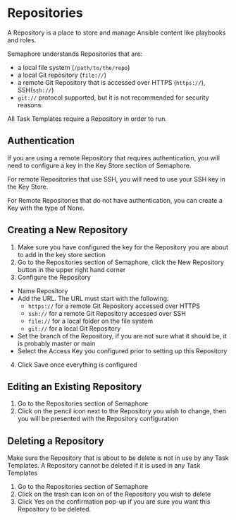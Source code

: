 # Repositories

A Repository is a place to store and manage Ansible content like playbooks and roles.

Semaphore understands Repositories that are:
  * a local file system (`/path/to/the/repo`)
  * a local Git repository (`file://`)
  * a remote Git Repository that is accessed over HTTPS (`https://`), SSH(`ssh://`)
  * `git://` protocol supported, but it is not recommended for security reasons.

All Task Templates require a Repository in order to run.

## Authentication
If you are using a remote Repository that requires authentication, you will need to configure a key in the Key Store section of Semaphore.

For remote Repositories that use SSH, you will need to use your SSH key in the Key Store. 

For Remote Repositories that do not have authentication, you can create a Key with the type of None.

## Creating a New Repository
1. Make sure you have configured the key for the Repository you are about to add in the key store section
2. Go to the Repositories section of Semaphore, click the New Repository button in the upper right hand corner
3. Configure the Repository
  * Name Repository
  * Add the URL. The URL must start with the following:
    * `https://` for a remote Git Repository accessed over HTTPS
    * `ssh://` for a remote Git Repository accessed over SSH
    * `file://` for a local folder on the file system
    * `git://` for a local Git Repository
  * Set the branch of the Repository, if you are not sure what it should be, it is probably master or main
  * Select the Access Key you configured prior to setting up this Repository
4. Click Save once everything is configured

## Editing an Existing Repository
1. Go to the Repositories section of Semaphore
2. Click on the pencil icon next to the Repository you wish to change, then you will be presented with the Repository configuration

## Deleting a Repository
Make sure the Repository that is about to be delete is not in use by any Task Templates.
A Repository cannot be deleted if it is used in any Task Templates
1. Go to the Repositories section of Semaphore
2. Click on the trash can icon on of the Repository you wish to delete
3. Click Yes on the confirmation pop-up if you are sure you want this Repository to be deleted.

